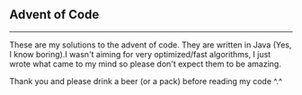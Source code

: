 Advent of Code
--------------

----------

These are my solutions to the advent of code. They are written in Java (Yes, I know boring).I wasn't aiming for very optimized/fast algorithms, I just wrote what came to my mind so please don't expect them to be amazing.

Thank you and please drink a beer (or a pack) before reading my code ^.^